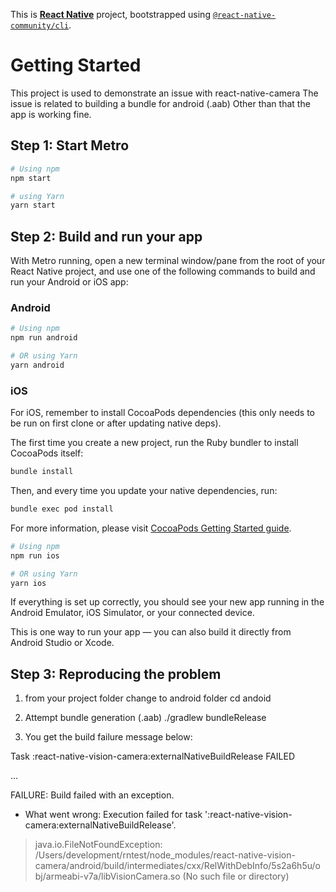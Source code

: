 This is [**React Native**](https://reactnative.dev) project, bootstrapped using [`@react-native-community/cli`](https://github.com/react-native-community/cli).

# Getting Started

This project is used to demonstrate an issue with react-native-camera
The issue is related to building a bundle for android (.aab)
Other than that the app is working fine.


## Step 1: Start Metro

```sh
# Using npm
npm start

# using Yarn
yarn start
```

## Step 2: Build and run your app

With Metro running, open a new terminal window/pane from the root of your React Native project, and use one of the following commands to build and run your Android or iOS app:

### Android

```sh
# Using npm
npm run android

# OR using Yarn
yarn android
```

### iOS

For iOS, remember to install CocoaPods dependencies (this only needs to be run on first clone or after updating native deps).

The first time you create a new project, run the Ruby bundler to install CocoaPods itself:

```sh
bundle install
```

Then, and every time you update your native dependencies, run:

```sh
bundle exec pod install
```

For more information, please visit [CocoaPods Getting Started guide](https://guides.cocoapods.org/using/getting-started.html).

```sh
# Using npm
npm run ios

# OR using Yarn
yarn ios
```

If everything is set up correctly, you should see your new app running in the Android Emulator, iOS Simulator, or your connected device.

This is one way to run your app — you can also build it directly from Android Studio or Xcode.

## Step 3: Reproducing the problem

1. from your project folder change to android folder
cd andoid

2. Attempt bundle generation (.aab)
./gradlew bundleRelease

3. You get the build failure message below:

Task :react-native-vision-camera:externalNativeBuildRelease FAILED

...

FAILURE: Build failed with an exception.

* What went wrong:
Execution failed for task ':react-native-vision-camera:externalNativeBuildRelease'.
> java.io.FileNotFoundException: /Users/development/rntest/node_modules/react-native-vision-camera/android/build/intermediates/cxx/RelWithDebInfo/5s2a6h5u/obj/armeabi-v7a/libVisionCamera.so (No such file or directory)

